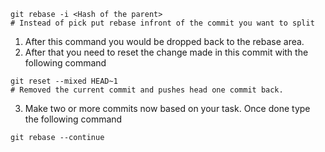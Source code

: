 ``` shell
git rebase -i <Hash of the parent>
# Instead of pick put rebase infront of the commit you want to split
```
1. After this command you would be dropped back to the rebase area.
2. After that you need to reset the change made in this commit with the following command
``` shell
git reset --mixed HEAD~1
# Removed the current commit and pushes head one commit back.
```
3. Make two or more commits now based on your task. Once done type the following command
``` shell
git rebase --continue
```